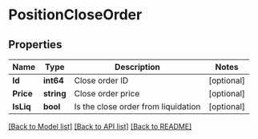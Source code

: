 # PositionCloseOrder

## Properties

Name | Type | Description | Notes
------------ | ------------- | ------------- | -------------
**Id** | **int64** | Close order ID | [optional] 
**Price** | **string** | Close order price | [optional] 
**IsLiq** | **bool** | Is the close order from liquidation | [optional] 

[[Back to Model list]](../README.md#documentation-for-models) [[Back to API list]](../README.md#documentation-for-api-endpoints) [[Back to README]](../README.md)


